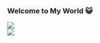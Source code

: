 ### Welcome to My World 😺
<a href="https://github.com/anuraghazra/github-readme-stats">
  <img src="https://github-readme-stats.vercel.app/api?username=17521175&show_icons=true&count_private=true&theme=algolia"/>
</a>

<br>

<a href="https://github.com/anuraghazra/github-readme-stats">
  <img src="https://github-readme-stats.vercel.app/api/top-langs/?username=17521175&layout=compact&langs_count=10&theme=algolia"/>
</a>
<!--
**17521175/17521175** is a ✨ _special_ ✨ repository because its `README.md` (this file) appears on your GitHub profile.

Here are some ideas to get you started:

- 🔭 I’m currently working on ...
- 🌱 I’m currently learning ...
- 👯 I’m looking to collaborate on ...
- 🤔 I’m looking for help with ...
- 💬 Ask me about ...
- 📫 How to reach me: ...
- 😄 Pronouns: ...
- ⚡ Fun fact: ...
-->

